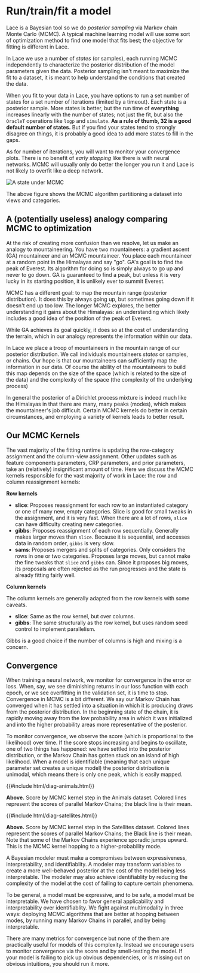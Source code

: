 <style>
    #cf167fb8-c533-41f7-a913-8f1cca02f36b, #c4ae83ac-9e67-434d-9d97-4970352f2fe1 {
        aspect-ratio: 4/3;
    }
</style>
# Run/train/fit a model

Lace is a Bayesian tool so we do *posterior sampling* via Markov chain Monte
Carlo (MCMC). A typical machine learning model will use some sort of
optimization method to find one model that fits best; the objective for fitting
is different in Lace. 

In Lace we use a number of *states* (or samples), each running MCMC
independently to characterize the posterior distribution of the model
parameters given the data. Posterior sampling isn't meant to maximize the fit
to a dataset, it is meant to help understand the conditions that created the
data.

When you fit to your data in Lace, you have options to run a set number of
states for a set number of iterations (limited by a timeout). Each state is a
posterior sample. More states is better, but the run time of **everything**
increases linearly with the number of states; not just the fit, but also the
`OracleT` operations like `logp` and `simulate`. **As a rule of thumb, 32 is a
good default number of states.** But if you find your states tend to strongly
disagree on things, it is probably a good idea to add more states to fill in
the gaps.

As for number of iterations, you will want to monitor your convergence plots.
There is no benefit of *early stopping* like there is with neural networks.
MCMC will usually only do better the longer you run it and Lace is not likely
to overfit like a deep network.

![A state under MCMC](img/state-fitting.gif)

The above figure shows the MCMC algorithm partitioning a dataset into views and
categories.

## A (potentially useless) analogy comparing MCMC to optimization

At the risk of creating more confusion than we resolve, let us make an analogy
to mountaineering. You have two mountaineers: a gradient ascent (GA)
mountaineer and an MCMC mountaineer. You place each mountaineer at a random
point in the Himalayas and say "go". GA's goal is to find the peak of Everest.
Its algorithm for doing so is simply always to go up and never to go down. GA
is guaranteed to find a peak, but unless it is very lucky in its starting
position, it is unlikely ever to summit Everest.

MCMC has a different goal: to map the mountain range (posterior distribution).
It does this by always going up, but sometimes going down if it doesn't end up
too low. The longer MCMC explores, the better understanding it gains about the
Himalayas: an understanding which likely includes a good idea of the position
of the peak of Everest.

While GA achieves its goal quickly, it does so at the cost of understanding the
terrain, which in our analogy represents the information within our data.

In Lace we place a troop of mountaineers in the mountain range of our posterior
distribution. We call individuals mountaineers *states* or samples, or chains.
Our hope is that our mountaineers can sufficiently map the information in our
data. Of course the ability of the mountaineers to build this map depends on
the size of the space (which is related to the size of the data) and the
complexity of the space (the complexity of the underlying process)

In general the posterior of a Dirichlet process mixture is indeed much like the
Himalayas in that there are many, many peaks (modes), which makes the
mountaineer's job difficult. Certain MCMC kernels do better in certain
circumstances, and employing a variety of kernels leads to better result.

## Our MCMC Kernels

The vast majority of the fitting runtime is updating the row-category
assignment and the column-view assignment. Other updates such as feature
components parameters, CRP parameters, and prior parameters, take an
(relatively) insignificant amount of time. Here we discuss the MCMC kernels
responsible for the vast majority of work in Lace: the row and column
reassignment kernels:

**Row kernels**
- **slice**: Proposes reassignment for each row to an instantiated category or
    one of many new, empty categories. Slice is good for small tweaks in the
    assignment, and it is very fast. When there are a lot of rows, `slice` can
    have difficulty creating new categories.
- **gibbs**: Proposes reassignment of each row sequentially. Generally makes
    larger moves than `slice`. Because it is sequential, and accesses data in
    random order, `gibbs` is very slow.
- **sams**: Proposes mergers and splits of categories. Only considers the rows in
    one or two categories. Proposes large moves, but cannot make the fine
    tweaks that `slice` and `gibbs` can. Since it proposes big moves, its
    proposals are often rejected as the run progresses and the state is
    already fitting fairly well.

**Column kernels**

The column kernels are generally adapted from the row kernels with some caveats.

- **slice**: Same as the row kernel, but over columns.
- **gibbs**: The same structurally as the row kernel, but uses random seed
    control to implement parallelism.

Gibbs is a good choice if the number of columns is high and mixing is a concern.

## Convergence

When training a neural network, we monitor for convergence in the error or
loss. When, say, we see diminishing returns in our loss function with each
epoch, or we see overfitting in the validation set, it is time to stop.
Convergence in MCMC is a bit different. We say our Markov Chain has converged
when it has settled into a situation in which it is producing draws from the
posterior distribution. In the beginning state of the chain, it is rapidly
moving away from the low probability area in which it was initialized and into
the higher probability areas more representative of the posterior.

To monitor convergence, we observe the score (which is proportional to the
likelihood) over time. If the score stops increasing and begins to oscillate,
one of two things has happened: we have settled into the posterior
distribution, or the Markov Chain has gotten stuck on an island of high
likelihood. When a model is identifiable (meaning that each unique parameter
set creates a unique model) the posterior distribution is unimodal, which means
there is only one peak, which is easily mapped.

<!-- ![Convergence monitoring in the Animals dataset](img/animals-convergence.png) -->
{{#include html/diag-animals.html}}

**Above.** Score by MCMC kernel step in the Animals dataset. Colored lines
represent the scores of parallel Markov Chains; the black line is their mean.

<!-- ![Convergence monitoring in the Satellites dataset](img/sats-convergence.png) -->
{{#include html/diag-satellites.html}}

**Above.** Score by MCMC kernel step in the Satellites dataset. Colored lines
represent the scores of parallel Markov Chains; the Black line is their mean.
Note that some of the Markov Chains experience sporadic jumps upward. This is
the MCMC kernel hopping to a higher-probability mode.

A Bayesian modeler must make a compromises between expressiveness,
interpretability, and identifiablity. A modeler may transform variables to
create a more well-behaved posterior at the cost of the model being less
interpretable. The modeler may also achieve identifiablity by reducing the
complexity of the model at the cost of failing to capture certain phenomena. 

To be general, a model must be expressive, and to be safe, a model must be
interpretable. We have chosen to favor general applicability and
interpretability over identifiablity. We fight against multimodality in three
ways: deploying MCMC algorithms that are better at hopping between modes, by
running many Markov Chains in parallel, and by being interpretable.

There are many metrics for convergence but none of the them are practically
useful for models of this complexity. Instead we encourage users to monitor
convergence via the score and by smell-testing the model. If your model is
failing to pick up obvious dependencies, or is missing out on obvious
intuitions, you should run it more.

